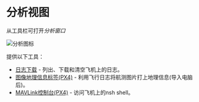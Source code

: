 # 分析视图

从工具栏可打开*分析窗口*

![分析图标](../../assets/analyze/analyze_toolbar.jpg)

提供以下工具：

* [日志下载](../analyze_view/log_download.md) - 列出、下载和清空飞机上的日志。
* [图像地理信息标签(PX4)](../analyze_view/geotag_images.md) - 利用飞行日志将航测图片打上地理信息(导入电脑后)。
* [MAVLink控制台(PX4)](../analyze_view/mavlink_console.md) - 访问飞机上的nsh shell。